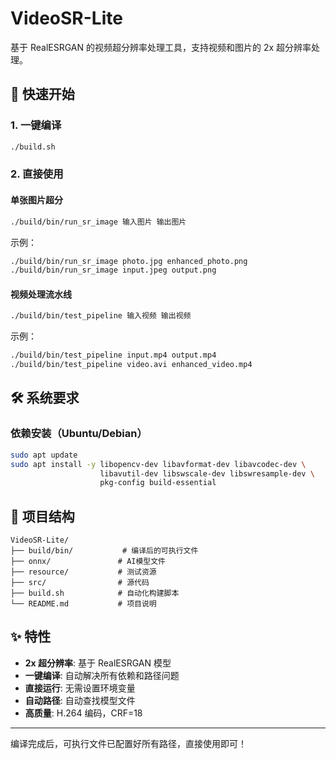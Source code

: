 # VideoSR-Lite

基于 RealESRGAN 的视频超分辨率处理工具，支持视频和图片的 2x 超分辨率处理。

## 🚀 快速开始

### 1. 一键编译
```bash
./build.sh
```

### 2. 直接使用

#### 单张图片超分
```bash
./build/bin/run_sr_image 输入图片 输出图片
```

示例：
```bash
./build/bin/run_sr_image photo.jpg enhanced_photo.png
./build/bin/run_sr_image input.jpeg output.png
```

#### 视频处理流水线
```bash
./build/bin/test_pipeline 输入视频 输出视频
```

示例：
```bash
./build/bin/test_pipeline input.mp4 output.mp4
./build/bin/test_pipeline video.avi enhanced_video.mp4
```

## 🛠️ 系统要求

### 依赖安装（Ubuntu/Debian）
```bash
sudo apt update
sudo apt install -y libopencv-dev libavformat-dev libavcodec-dev \
                    libavutil-dev libswscale-dev libswresample-dev \
                    pkg-config build-essential
```

## 📁 项目结构
```
VideoSR-Lite/
├── build/bin/           # 编译后的可执行文件
├── onnx/               # AI模型文件
├── resource/           # 测试资源
├── src/                # 源代码
├── build.sh            # 自动化构建脚本
└── README.md           # 项目说明
```

## ✨ 特性

- **2x 超分辨率**: 基于 RealESRGAN 模型
- **一键编译**: 自动解决所有依赖和路径问题
- **直接运行**: 无需设置环境变量
- **自动路径**: 自动查找模型文件
- **高质量**: H.264 编码，CRF=18

---

编译完成后，可执行文件已配置好所有路径，直接使用即可！ 